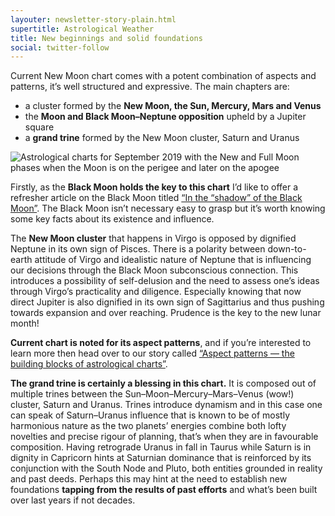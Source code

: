 ```yaml
---
layouter: newsletter-story-plain.html
supertitle: Astrological Weather
title: New beginnings and solid foundations
social: twitter-follow
---
```


Current New Moon chart comes with a potent combination of aspects and patterns, it’s well structured and expressive. The main chapters are:

* a cluster formed by the **New Moon, the Sun, Mercury, Mars and Venus**
* the **Moon and Black Moon–Neptune opposition** upheld by a Jupiter square
* a **grand trine** formed by the New Moon cluster, Saturn and Uranus

<img class="lazyload inline border" data-srcset="/images/newsletters/tn-chart-2019-08-30.png" alt="Astrological charts for September 2019 with the New and Full Moon phases when the Moon is on the perigee and later on the apogee">

Firstly, as the **Black Moon holds the key to this chart** I’d like to offer a refresher article on the Black Moon titled [“In the “shadow” of the Black Moon”](https://timenomad.app/posts/astrology/philosophy/2019/07/31/the-shadow-of-the-black-moon.html). The Black Moon isn’t necessary easy to grasp but it’s worth knowing some key facts about its existence and influence.

The **New Moon cluster** that happens in Virgo is opposed by dignified Neptune in its own sign of Pisces. There is a polarity between down-to-earth attitude of Virgo and  idealistic nature of Neptune that is influencing our decisions through the Black Moon subconscious connection. This introduces a possibility of self-delusion and the need to assess one’s ideas through Virgo’s practicality and diligence. Especially knowing that now direct Jupiter is also dignified in its own sign of Sagittarius and thus pushing towards expansion and over reaching. Prudence is the key to the new lunar month!

**Current chart is noted for its aspect patterns**, and if you’re interested to learn more then head over to our story called [“Aspect patterns — the building blocks of astrological charts”](https://timenomad.app/posts/astrology/philosophy/2019/07/01/aspect-patterns-building-blocks-of-charts.html).

**The grand trine is certainly a blessing in this chart.** It is composed out of multiple trines between the Sun–Moon–Mercury–Mars–Venus (wow!) cluster, Saturn and Uranus. Trines introduce dynamism and in this case one can speak of Saturn–Uranus influence that is known to be of mostly harmonious nature as the two planets’ energies combine both lofty novelties and precise rigour of planning, that’s when they are in favourable composition. Having retrograde Uranus in fall in Taurus while Saturn is in dignity in Capricorn hints at Saturnian dominance that is reinforced by its conjunction with the South Node and Pluto, both entities grounded in reality and past deeds. Perhaps this may hint at the need to establish new foundations **tapping from the results of past efforts** and what’s been built over last years if not decades.
